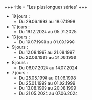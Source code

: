 +++
title = "Les plus longues séries"
+++
- 19 jours :
  - Du 29.06.1998 au 18.07.1998
- 17 jours :
  - Du 19.12.2024 au 05.01.2025
- 13 jours :
  - Du 19.07.1998 au 01.08.1998
- 9 jours :
  - Du 12.08.1997 au 21.08.1997
  - Du 22.08.1999 au 31.08.1999
- 8 jours :
  - Du 06.07.2024 au 14.07.2024
- 7 jours :
  - Du 25.05.1998 au 01.06.1998
  - Du 25.01.1999 au 01.02.1999
  - Du 13.08.1999 au 20.08.1999
  - Du 31.05.2024 au 07.06.2024
